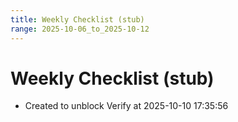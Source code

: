 ```yaml
---
title: Weekly Checklist (stub)
range: 2025-10-06_to_2025-10-12
---
```


# Weekly Checklist (stub)
- Created to unblock Verify at 2025-10-10 17:35:56
